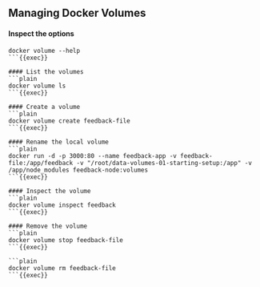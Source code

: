 ## Managing Docker Volumes

#### Inspect the options
```plain
docker volume --help
```{{exec}}

#### List the volumes
```plain
docker volume ls
```{{exec}}

#### Create a volume
```plain
docker volume create feedback-file
```{{exec}}

#### Rename the local volume
```plain
docker run -d -p 3000:80 --name feedback-app -v feedback-file:/app/feedback -v "/root/data-volumes-01-starting-setup:/app" -v /app/node_modules feedback-node:volumes
```{{exec}}

#### Inspect the volume
```plain
docker volume inspect feedback
```{{exec}}

#### Remove the volume
```plain
docker volume stop feedback-file
```{{exec}}

```plain
docker volume rm feedback-file
```{{exec}}




